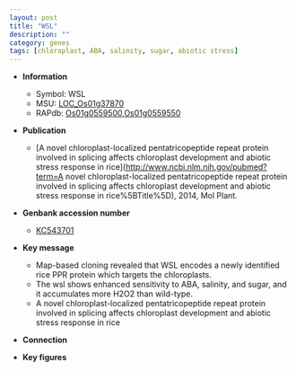 ```yaml
---
layout: post
title: "WSL"
description: ""
category: genes
tags: [chloroplast, ABA, salinity, sugar, abiotic stress]
---
```


* **Information**  
    + Symbol: WSL  
    + MSU: [LOC_Os01g37870](http://rice.plantbiology.msu.edu/cgi-bin/ORF_infopage.cgi?orf=LOC_Os01g37870)  
    + RAPdb: [Os01g0559500](http://rapdb.dna.affrc.go.jp/viewer/gbrowse_details/irgsp1?name=Os01g0559500),[Os01g0559550](http://rapdb.dna.affrc.go.jp/viewer/gbrowse_details/irgsp1?name=Os01g0559550)  

* **Publication**  
    + [A novel chloroplast-localized pentatricopeptide repeat protein involved in splicing affects chloroplast development and abiotic stress response in rice](http://www.ncbi.nlm.nih.gov/pubmed?term=A novel chloroplast-localized pentatricopeptide repeat protein involved in splicing affects chloroplast development and abiotic stress response in rice%5BTitle%5D), 2014, Mol Plant.

* **Genbank accession number**  
    + [KC543701](http://www.ncbi.nlm.nih.gov/nuccore/KC543701)

* **Key message**  
    + Map-based cloning revealed that WSL encodes a newly identified rice PPR protein which targets the chloroplasts.
    + The wsl shows enhanced sensitivity to ABA, salinity, and sugar, and it accumulates more H2O2 than wild-type.
    + A novel chloroplast-localized pentatricopeptide repeat protein involved in splicing affects chloroplast development and abiotic stress response in rice

* **Connection**  

* **Key figures**  



